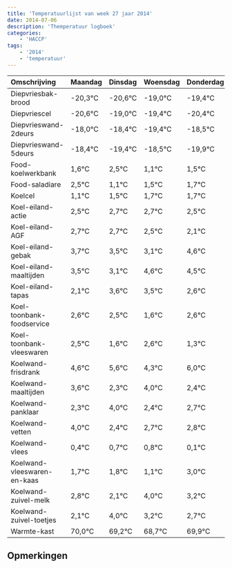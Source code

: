 ```yaml
---
title: 'Temperatuurlijst van week 27 jaar 2014'
date: 2014-07-06
description: 'Themperatuur logboek'
categories:
    - 'HACCP'
tags:
    - '2014'
    - 'temperatuur'
---
```

|Omschrijving|Maandag|Dinsdag|Woensdag|Donderdag|Vrijdag|Zaterdag|Zondag|
|:---|:---|:---|:---|:---|:---|:---|:---|
|Diepvriesbak-brood|-20,3°C|-20,6°C|-19,0°C|-19,4°C|-20,4°C|-19,5°C|-20,9°C|
|Diepvriescel|-20,6°C|-19,0°C|-19,4°C|-20,4°C|-19,5°C|-20,9°C|-20,5°C|
|Diepvrieswand-2deurs|-18,0°C|-18,4°C|-19,4°C|-18,5°C|-19,9°C|-19,5°C|-19,3°C|
|Diepvrieswand-5deurs|-18,4°C|-19,4°C|-18,5°C|-19,9°C|-19,5°C|-19,3°C|-19,3°C|
|Food-koelwerkbank|1,6°C|2,5°C|1,1°C|1,5°C|1,7°C|1,7°C|1,5°C|
|Food-saladiare|2,5°C|1,1°C|1,5°C|1,7°C|1,7°C|1,5°C|1,1°C|
|Koelcel|1,1°C|1,5°C|1,7°C|1,7°C|1,5°C|1,1°C|2,6°C|
|Koel-eiland-actie|2,5°C|2,7°C|2,7°C|2,5°C|2,1°C|3,6°C|3,5°C|
|Koel-eiland-AGF|2,7°C|2,7°C|2,5°C|2,1°C|3,6°C|3,5°C|2,6°C|
|Koel-eiland-gebak|3,7°C|3,5°C|3,1°C|4,6°C|4,5°C|3,6°C|4,6°C|
|Koel-eiland-maaltijden|3,5°C|3,1°C|4,6°C|4,5°C|3,6°C|4,6°C|3,3°C|
|Koel-eiland-tapas|2,1°C|3,6°C|3,5°C|2,6°C|3,6°C|2,3°C|4,0°C|
|Koel-toonbank-foodservice|2,6°C|2,5°C|1,6°C|2,6°C|1,3°C|3,0°C|1,4°C|
|Koel-toonbank-vleeswaren|2,5°C|1,6°C|2,6°C|1,3°C|3,0°C|1,4°C|1,7°C|
|Koelwand-frisdrank|4,6°C|5,6°C|4,3°C|6,0°C|4,4°C|4,7°C|4,8°C|
|Koelwand-maaltijden|3,6°C|2,3°C|4,0°C|2,4°C|2,7°C|2,8°C|2,1°C|
|Koelwand-panklaar|2,3°C|4,0°C|2,4°C|2,7°C|2,8°C|2,1°C|4,0°C|
|Koelwand-vetten|4,0°C|2,4°C|2,7°C|2,8°C|2,1°C|4,0°C|3,2°C|
|Koelwand-vlees|0,4°C|0,7°C|0,8°C|0,1°C|2,0°C|1,2°C|0,7°C|
|Koelwand-vleeswaren-en-kaas|1,7°C|1,8°C|1,1°C|3,0°C|2,2°C|1,7°C|2,9°C|
|Koelwand-zuivel-melk|2,8°C|2,1°C|4,0°C|3,2°C|2,7°C|3,9°C|3,1°C|
|Koelwand-zuivel-toetjes|2,1°C|4,0°C|3,2°C|2,7°C|3,9°C|3,1°C|2,1°C|
|Warmte-kast|70,0°C|69,2°C|68,7°C|69,9°C|69,1°C|68,1°C|69,1°C|

## Opmerkingen


